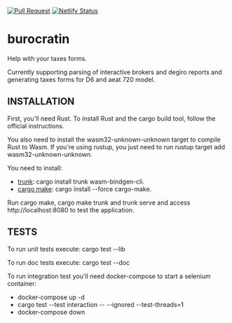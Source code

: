 [![Pull Request](https://github.com/vaijira/burocratin/actions/workflows/main.yml/badge.svg?branch=main)](https://github.com/vaijira/burocratin/actions/workflows/main.yml)
[![Netlify Status](https://api.netlify.com/api/v1/badges/6ec7c27a-fb07-46b8-afab-07a009a40e96/deploy-status)](https://app.netlify.com/sites/upbeat-minsky-6ecee4/deploys)
# burocratin
Help with your taxes forms.

Currently supporting parsing of interactive brokers and degiro reports and generating taxes forms for D6 and aeat 720 model.

## INSTALLATION
First, you'll need Rust. To install Rust and the cargo build tool, follow the official instructions.

You also need to install the wasm32-unknown-unknown target to compile Rust to Wasm. If you're using rustup, you just need to run rustup target add wasm32-unknown-unknown.

You need to install:
* [trunk](https://trunkrs.dev/): cargo install trunk wasm-bindgen-cli.
* [cargo make](https://sagiegurari.github.io/cargo-make/): cargo install --force cargo-make.

Run cargo make, cargo make trunk and trunk serve and access http://localhost:8080 to test the application.

## TESTS
To run unit tests execute: cargo test --lib

To run doc tests execute: cargo test --doc

To run integration test you'll need docker-compose to start a selenium container:
* docker-compose up -d
* cargo test --test interaction -- --ignored --test-threads=1
* docker-compose down

